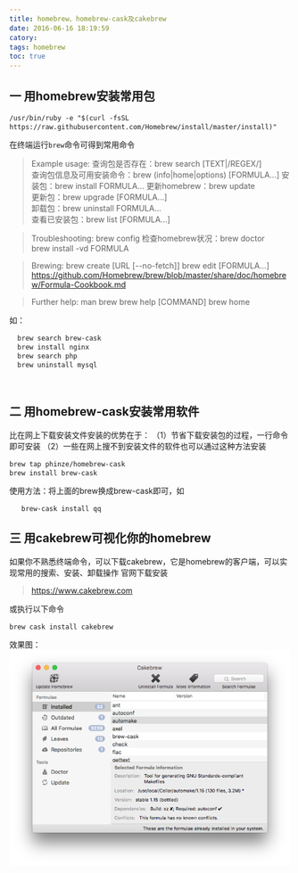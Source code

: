 ```yaml
---
title: homebrew、homebrew-cask及cakebrew
date: 2016-06-16 18:19:59
catory:
tags: homebrew
toc: true
---
```



## 一 用homebrew安装常用包

``` shell
/usr/bin/ruby -e "$(curl -fsSL https://raw.githubusercontent.com/Homebrew/install/master/install)"
```

在终端运行`brew`命令可得到常用命令

>Example usage:
  查询包是否存在：brew search [TEXT|/REGEX/]  
  查询包信息及可用安装命令：brew (info|home|options) [FORMULA...]
  安装包：brew install FORMULA... 
  更新homebrew：brew update  
  更新包：brew upgrade [FORMULA...]  
  卸载包：brew uninstall FORMULA...  
  查看已安装包：brew list [FORMULA...]  

>Troubleshooting:
  brew config
  检查homebrew状况：brew doctor  
  brew install -vd FORMULA

>Brewing:
  brew create [URL [--no-fetch]]
  brew edit [FORMULA...]
  https://github.com/Homebrew/brew/blob/master/share/doc/homebrew/Formula-Cookbook.md

>Further help:
  man brew
  brew help [COMMAND]
  brew home

如：
​        
```shell
  brew search brew-cask
  brew install nginx
  brew search php
  brew uninstall mysql
```


​      

## 二 用homebrew-cask安装常用软件
比在网上下载安装文件安装的优势在于：
（1）节省下载安装包的过程，一行命令即可安装
（2）一些在网上搜不到安装文件的软件也可以通过这种方法安装

``` shell
brew tap phinze/homebrew-cask
brew install brew-cask
```

使用方法：将上面的brew换成brew-cask即可，如

```shell
   brew-cask install qq
```

## 三 用cakebrew可视化你的homebrew
如果你不熟悉终端命令，可以下载cakebrew，它是homebrew的客户端，可以实现常用的搜索、安装、卸载操作
官网下载安装

> https://www.cakebrew.com

或执行以下命令

``` shell
brew cask install cakebrew
```
效果图：
![](homebrew、homebrew-cask及cakebrew/app-bg.png)
